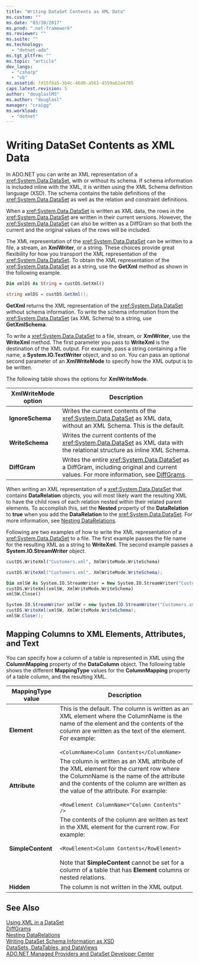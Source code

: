 ```yaml
---
title: "Writing DataSet Contents as XML Data"
ms.custom: ""
ms.date: "03/30/2017"
ms.prod: ".net-framework"
ms.reviewer: ""
ms.suite: ""
ms.technology: 
  - "dotnet-ado"
ms.tgt_pltfrm: ""
ms.topic: "article"
dev_langs: 
  - "csharp"
  - "vb"
ms.assetid: fd15f8a5-3b4c-46d0-a561-4559ab2a4705
caps.latest.revision: 5
author: "douglaslMS"
ms.author: "douglasl"
manager: "craigg"
ms.workload: 
  - "dotnet"
---
```

# Writing DataSet Contents as XML Data
In ADO.NET you can write an XML representation of a <xref:System.Data.DataSet>, with or without its schema. If schema information is included inline with the XML, it is written using the XML Schema definition language (XSD). The schema contains the table definitions of the <xref:System.Data.DataSet> as well as the relation and constraint definitions.  
  
 When a <xref:System.Data.DataSet> is written as XML data, the rows in the <xref:System.Data.DataSet> are written in their current versions. However, the <xref:System.Data.DataSet> can also be written as a DiffGram so that both the current and the original values of the rows will be included.  
  
 The XML representation of the <xref:System.Data.DataSet> can be written to a file, a stream, an **XmlWriter**, or a string. These choices provide great flexibility for how you transport the XML representation of the <xref:System.Data.DataSet>. To obtain the XML representation of the <xref:System.Data.DataSet> as a string, use the **GetXml** method as shown in the following example.  
  
```vb  
Dim xmlDS As String = custDS.GetXml()  
```  
  
```csharp  
string xmlDS = custDS.GetXml();  
```  
  
 **GetXml** returns the XML representation of the <xref:System.Data.DataSet> without schema information. To write the schema information from the <xref:System.Data.DataSet> (as XML Schema) to a string, use **GetXmlSchema**.  
  
 To write a <xref:System.Data.DataSet> to a file, stream, or **XmlWriter**, use the **WriteXml** method. The first parameter you pass to **WriteXml** is the destination of the XML output. For example, pass a string containing a file name, a **System.IO.TextWriter** object, and so on. You can pass an optional second parameter of an **XmlWriteMode** to specify how the XML output is to be written.  
  
 The following table shows the options for **XmlWriteMode**.  
  
|XmlWriteMode option|Description|  
|-------------------------|-----------------|  
|**IgnoreSchema**|Writes the current contents of the <xref:System.Data.DataSet> as XML data, without an XML Schema. This is the default.|  
|**WriteSchema**|Writes the current contents of the <xref:System.Data.DataSet> as XML data with the relational structure as inline XML Schema.|  
|**DiffGram**|Writes the entire <xref:System.Data.DataSet> as a DiffGram, including original and current values. For more information, see [DiffGrams](../../../../../docs/framework/data/adonet/dataset-datatable-dataview/diffgrams.md).|  
  
 When writing an XML representation of a <xref:System.Data.DataSet> that contains **DataRelation** objects, you will most likely want the resulting XML to have the child rows of each relation nested within their related parent elements. To accomplish this, set the **Nested** property of the **DataRelation** to **true** when you add the **DataRelation** to the <xref:System.Data.DataSet>. For more information, see [Nesting DataRelations](../../../../../docs/framework/data/adonet/dataset-datatable-dataview/nesting-datarelations.md).  
  
 Following are two examples of how to write the XML representation of a <xref:System.Data.DataSet> to a file. The first example passes the file name for the resulting XML as a string to **WriteXml**. The second example passes a **System.IO.StreamWriter** object.  
  
```vb  
custDS.WriteXml("Customers.xml", XmlWriteMode.WriteSchema)  
```  
  
```csharp  
custDS.WriteXml("Customers.xml", XmlWriteMode.WriteSchema);  
```  
  
```vb  
Dim xmlSW As System.IO.StreamWriter = New System.IO.StreamWriter("Customers.xml")  
custDS.WriteXml(xmlSW, XmlWriteMode.WriteSchema)  
xmlSW.Close()  
```  
  
```csharp  
System.IO.StreamWriter xmlSW = new System.IO.StreamWriter("Customers.xml");  
custDS.WriteXml(xmlSW, XmlWriteMode.WriteSchema);  
xmlSW.Close();  
```  
  
## Mapping Columns to XML Elements, Attributes, and Text  
 You can specify how a column of a table is represented in XML using the **ColumnMapping** property of the **DataColumn** object. The following table shows the different **MappingType** values for the **ColumnMapping** property of a table column, and the resulting XML.  
  
|MappingType value|Description|  
|-----------------------|-----------------|  
|**Element**|This is the default. The column is written as an XML element where the ColumnName is the name of the element and the contents of the column are written as the text of the element. For example:<br /><br /> `<ColumnName>Column Contents</ColumnName>`|  
|**Attribute**|The column is written as an XML attribute of the XML element for the current row where the ColumnName is the name of the attribute and the contents of the column are written as the value of the attribute. For example:<br /><br /> `<RowElement ColumnName="Column Contents" />`|  
|**SimpleContent**|The contents of the column are written as text in the XML element for the current row. For example:<br /><br /> `<RowElement>Column Contents</RowElement>`<br /><br /> Note that **SimpleContent** cannot be set for a column of a table that has **Element** columns or nested relations.|  
|**Hidden**|The column is not written in the XML output.|  
  
## See Also  
 [Using XML in a DataSet](../../../../../docs/framework/data/adonet/dataset-datatable-dataview/using-xml-in-a-dataset.md)  
 [DiffGrams](../../../../../docs/framework/data/adonet/dataset-datatable-dataview/diffgrams.md)  
 [Nesting DataRelations](../../../../../docs/framework/data/adonet/dataset-datatable-dataview/nesting-datarelations.md)  
 [Writing DataSet Schema Information as XSD](../../../../../docs/framework/data/adonet/dataset-datatable-dataview/writing-dataset-schema-information-as-xsd.md)  
 [DataSets, DataTables, and DataViews](../../../../../docs/framework/data/adonet/dataset-datatable-dataview/index.md)  
 [ADO.NET Managed Providers and DataSet Developer Center](http://go.microsoft.com/fwlink/?LinkId=217917)
